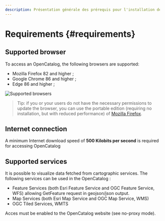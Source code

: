```yaml
---
description: Présentation générale des prérequis pour l'installation de l'OpenCatalog
---
```


# Requirements {#requirements}

## Supported browser

To access an OpenCatalog, the following browsers are supported:

* Mozilla Firefox 82 and higher ;
* Google Chrome 86 and higher ;
* Edge 86 and higher ;

![Supported browsers](/assets/requirements/supportedBrowsers.PNG)

> Tip: if you or your users do not have the necessary permissions to update the browser, you can use the portable edition (requiring no installation, but with reduced performance) of [Mozilla Firefox](http://portableapps.com/apps/internet/firefox_portable/localization).

## Internet connection

A minimum Internet download speed of **500 Kilobits per second** is required for accessing OpenCatalog

## Supported services

It is possible to visualize data fetched from cartographic services. The following services can be used in the OpenCatalog :

* Feature Services (both Esri Feature Service and OGC Feature Service, WFS) allowing GetFeature request in geojson/json output.
* Map Services (both Esri Map Service and OGC Map Service, WMS)
* OGC Tiled Services, WMTS

Acces must be enabled to the OpenCatalog website (see no-proxy mode).
